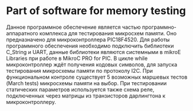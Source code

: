 # Part of software for memory testing
Данное программное обеспечение является частью программно-аппаратного комплекса для тестирования микросхем памяти. Оно предназначено для микроконтроллера PIC18F4520. Для работы программного обеспечения необходимо подключить библиотеки C_String и UART, данные библиотеки являются системными в mikroE Libraries при работе в MikroC PRO for PIC. В цикле while микроконтроллер ждёт получения кодовых символов, для запуска тестирования микросхемы памяти по протоколу I2C. При функциональном контроле существует 5 возможных маршевых тестов (March tests) микросхемы памяти на выбор. При тестировании статических параметров используется также схема реле, подключенных через матрицы из транзисторов дарлингтона к микроконтроллеру.
